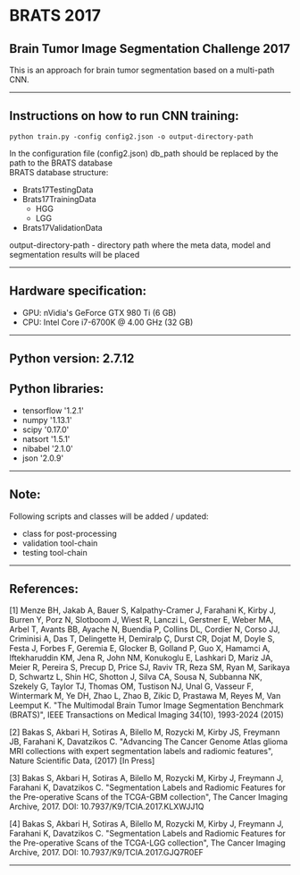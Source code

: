 # BRATS 2017

## Brain Tumor Image Segmentation Challenge 2017

This is an approach for brain tumor segmentation based on a multi-path CNN.
_______________________________________________________________________________________________________________________

## Instructions on how to run CNN training:  
	python train.py -config config2.json -o output-directory-path

In the configuration file (config2.json) db_path should be replaced by the path to the BRATS database  
BRATS database structure:  
- Brats17TestingData  
- Brats17TrainingData  
  - HGG  
  - LGG  
- Brats17ValidationData

output-directory-path - directory path where the meta data, model and segmentation results will be placed
_______________________________________________________________________________________________________________________
## Hardware specification:  
- GPU: nVidia's GeForce GTX 980 Ti (6 GB)  
- CPU: Intel Core i7-6700K @ 4.00 GHz (32 GB)
_______________________________________________________________________________________________________________________
## Python version: 2.7.12  
## Python libraries:  
- tensorflow '1.2.1'  
- numpy '1.13.1'  
- scipy '0.17.0'  
- natsort '1.5.1'  
- nibabel '2.1.0'  
- json '2.0.9'
_______________________________________________________________________________________________________________________
## Note:  
Following scripts and classes will be added / updated:  
- class for post-processing  
- validation tool-chain  
- testing tool-chain
_______________________________________________________________________________________________________________________
## References:

[1] Menze BH, Jakab A, Bauer S, Kalpathy-Cramer J, Farahani K, Kirby J, Burren Y, Porz N, Slotboom J, Wiest R, Lanczi L, Gerstner E, Weber MA, Arbel T, Avants BB, Ayache N, Buendia P, Collins DL, Cordier N, Corso JJ, Criminisi A, Das T, Delingette H, Demiralp Ç, Durst CR, Dojat M, Doyle S, Festa J, Forbes F, Geremia E, Glocker B, Golland P, Guo X, Hamamci A, Iftekharuddin KM, Jena R, John NM, Konukoglu E, Lashkari D, Mariz JA, Meier R, Pereira S, Precup D, Price SJ, Raviv TR, Reza SM, Ryan M, Sarikaya D, Schwartz L, Shin HC, Shotton J, Silva CA, Sousa N, Subbanna NK, Szekely G, Taylor TJ, Thomas OM, Tustison NJ, Unal G, Vasseur F, Wintermark M, Ye DH, Zhao L, Zhao B, Zikic D, Prastawa M, Reyes M, Van Leemput K. "The Multimodal Brain Tumor Image Segmentation Benchmark (BRATS)", IEEE Transactions on Medical Imaging 34(10), 1993-2024 (2015)

[2] Bakas S, Akbari H, Sotiras A, Bilello M, Rozycki M, Kirby JS, Freymann JB, Farahani K, Davatzikos C. "Advancing The Cancer Genome Atlas glioma MRI collections with expert segmentation labels and radiomic features", Nature Scientific Data, (2017) [In Press]

[3] Bakas S, Akbari H, Sotiras A, Bilello M, Rozycki M, Kirby J, Freymann J, Farahani K, Davatzikos C. "Segmentation Labels and Radiomic Features for the Pre-operative Scans of the TCGA-GBM collection", The Cancer Imaging Archive, 2017. DOI: 10.7937/K9/TCIA.2017.KLXWJJ1Q

[4] Bakas S, Akbari H, Sotiras A, Bilello M, Rozycki M, Kirby J, Freymann J, Farahani K, Davatzikos C. "Segmentation Labels and Radiomic Features for the Pre-operative Scans of the TCGA-LGG collection", The Cancer Imaging Archive, 2017. DOI: 10.7937/K9/TCIA.2017.GJQ7R0EF
_______________________________________________________________________________________________________________________
